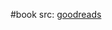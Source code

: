 #book 
src: [goodreads](https://www.goodreads.com/book/show/5299445-quantum-computing-for-computer-scientists?ac=1&from_search=true&qid=Qh2nKqDc1H&rank=1)
